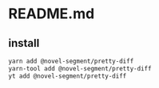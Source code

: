# README.md

    

## install

```bash
yarn add @novel-segment/pretty-diff
yarn-tool add @novel-segment/pretty-diff
yt add @novel-segment/pretty-diff
```

